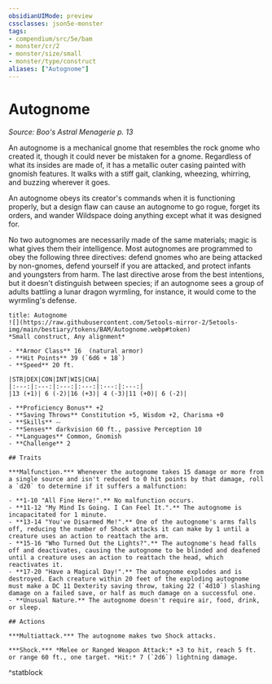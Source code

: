 ```yaml
---
obsidianUIMode: preview
cssclasses: json5e-monster
tags:
- compendium/src/5e/bam
- monster/cr/2
- monster/size/small
- monster/type/construct
aliases: ["Autognome"]
---
```

# Autognome
*Source: Boo's Astral Menagerie p. 13*  

An autognome is a mechanical gnome that resembles the rock gnome who created it, though it could never be mistaken for a gnome. Regardless of what its insides are made of, it has a metallic outer casing painted with gnomish features. It walks with a stiff gait, clanking, wheezing, whirring, and buzzing wherever it goes.

An autognome obeys its creator's commands when it is functioning properly, but a design flaw can cause an autognome to go rogue, forget its orders, and wander Wildspace doing anything except what it was designed for.

No two autognomes are necessarily made of the same materials; magic is what gives them their intelligence. Most autognomes are programmed to obey the following three directives: defend gnomes who are being attacked by non-gnomes, defend yourself if you are attacked, and protect infants and youngsters from harm. The last directive arose from the best intentions, but it doesn't distinguish between species; if an autognome sees a group of adults battling a lunar dragon wyrmling, for instance, it would come to the wyrmling's defense.

```ad-statblock
title: Autognome
![](https://raw.githubusercontent.com/5etools-mirror-2/5etools-img/main/bestiary/tokens/BAM/Autognome.webp#token)
*Small construct, Any alignment*

- **Armor Class** 16  (natural armor)
- **Hit Points** 39 (`6d6 + 18`)
- **Speed** 20 ft.

|STR|DEX|CON|INT|WIS|CHA|
|:---:|:---:|:---:|:---:|:---:|:---:|
|13 (+1)| 6 (-2)|16 (+3)| 4 (-3)|11 (+0)| 6 (-2)|

- **Proficiency Bonus** +2
- **Saving Throws** Constitution +5, Wisdom +2, Charisma +0
- **Skills** ⏤
- **Senses** darkvision 60 ft., passive Perception 10
- **Languages** Common, Gnomish
- **Challenge** 2

## Traits

***Malfunction.*** Whenever the autognome takes 15 damage or more from a single source and isn't reduced to 0 hit points by that damage, roll a `d20` to determine if it suffers a malfunction:

- **1-10 "All Fine Here!".** No malfunction occurs.  
- **11-12 "My Mind Is Going. I Can Feel It.".** The autognome is incapacitated for 1 minute.  
- **13-14 "You've Disarmed Me!".** One of the autognome's arms falls off, reducing the number of Shock attacks it can make by 1 until a creature uses an action to reattach the arm.  
- **15-16 "Who Turned Out the Lights?".** The autognome's head falls off and deactivates, causing the autognome to be blinded and deafened until a creature uses an action to reattach the head, which reactivates it.  
- **17-20 "Have a Magical Day!".** The autognome explodes and is destroyed. Each creature within 20 feet of the exploding autognome must make a DC 11 Dexterity saving throw, taking 22 (`4d10`) slashing damage on a failed save, or half as much damage on a successful one.  
- **Unusual Nature.** The autognome doesn't require air, food, drink, or sleep.  

## Actions

***Multiattack.*** The autognome makes two Shock attacks.

***Shock.*** *Melee or Ranged Weapon Attack:* +3 to hit, reach 5 ft. or range 60 ft., one target. *Hit:* 7 (`2d6`) lightning damage.
```
^statblock